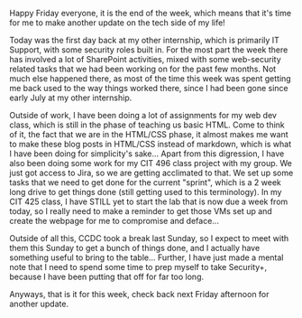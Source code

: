 Happy Friday everyone, it is the end of the week, which means that it's time for me to make another update on the tech side of my life!

Today was the first day back at my other internship, which is primarily IT Support, with some security roles built in. For the most part the week there has involved a lot of SharePoint activities, mixed with some web-security related tasks that we had been working on for the past few months. Not much else happened there, as most of the time this week was spent getting me back used to the way things worked there, since I had been gone since early July at my other internship.

Outside of work, I have been doing a lot of assignments for my web dev class, which is still in the phase of teaching us basic HTML. Come to think of it, the fact that we are in the HTML/CSS phase, it almost makes me want to make these blog posts in HTML/CSS instead of markdown, which is what I have been doing for simplicity's sake... Apart from this digression, I have also been doing some work for my CIT 496 class project with my group. We just got access to Jira, so we are getting acclimated to that. We set up some tasks that we need to get done for the current "sprint", which is a 2 week long drive to get things done (still getting used to this terminology). In my CIT 425 class, I have STILL yet to start the lab that is now due a week from today, so I really need to make a reminder to get those VMs set up and create the webpage for me to compromise and deface...

Outside of all this, CCDC took a break last Sunday, so I expect to meet with them this Sunday to get a bunch of things done, and I actually have something useful to bring to the table... Further, I have just made a mental note that I need to spend some time to prep myself to take Security+, because I have been putting that off for far too long.

Anyways, that is it for this week, check back next Friday afternoon for another update.